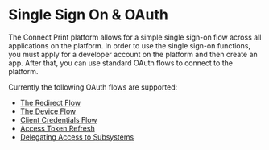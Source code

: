 # Single Sign On & OAuth

The Connect Print platform allows for a simple single sign-on flow across all applications on the platform. In order to use the single sign-on functions, you must apply for a developer account on the platform and then create an app. After that, you can use standard OAuth flows to connect to the platform.

Currently the following OAuth flows are supported:

- [The Redirect Flow](./redirect-flow.html)
- [The Device Flow](./device-flow.html)
- [Client Credentials Flow](./client-credentials.html)
- [Access Token Refresh](./access-token-refresh.html)
- [Delegating Access to Subsystems](./delegate-access.html)
